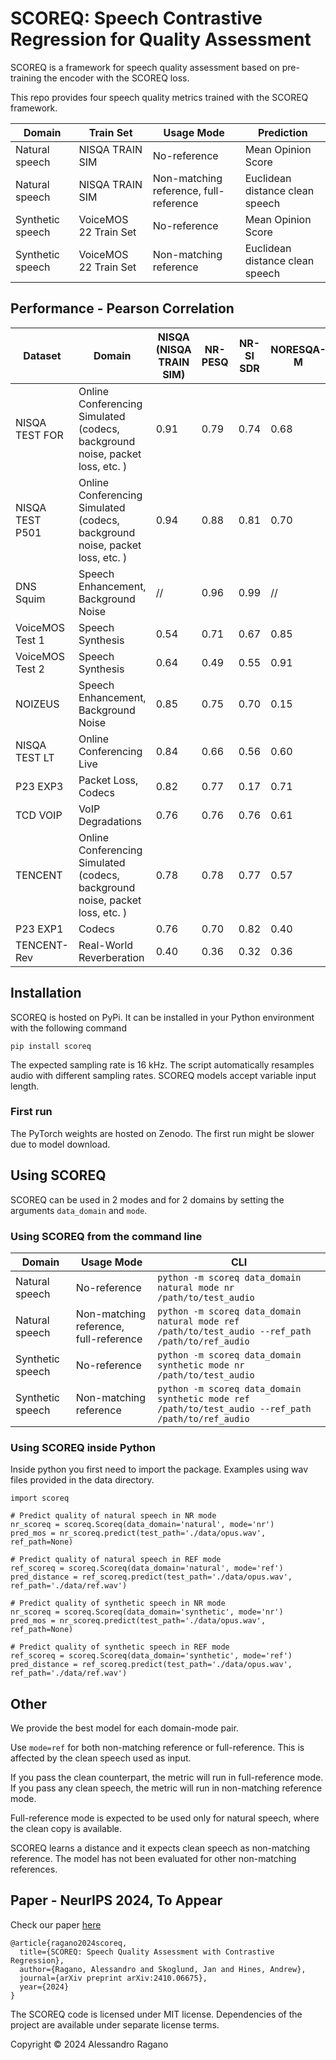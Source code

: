 # SCOREQ: Speech Contrastive Regression for Quality Assessment

SCOREQ is a framework for speech quality assessment based on pre-training the encoder with the SCOREQ loss.

This repo provides four speech quality metrics trained with the SCOREQ framework.

| Domain | Train Set | Usage Mode | Prediction
|---|---|---|---|
| Natural speech   | NISQA TRAIN SIM |No-reference | Mean Opinion Score
| Natural speech   | NISQA TRAIN SIM |Non-matching reference, full-reference | Euclidean distance clean speech
| Synthetic speech | VoiceMOS 22 Train Set |No-reference | Mean Opinion Score
| Synthetic speech | VoiceMOS 22 Train Set | Non-matching reference | Euclidean distance clean speech

## Performance - Pearson Correlation
<!---
![pc](https://raw.githubusercontent.com/alessandroragano/scoreq/main/figs/results.png)
-->

| Dataset           |   Domain   | NISQA (NISQA TRAIN SIM) | NR-PESQ | NR-SI SDR | NORESQA-M | NR-SCOREQ Natural| NR-SCOREQ Synthetic |
|-------------------|------|-------|---------|-----------|-----------|------------------| --------------------|
| NISQA TEST FOR    |  Online Conferencing Simulated (codecs, background noise, packet loss, etc. )    | 0.91   | 0.79      | 0.74   |   0.68    |    **0.97**      |   0.82
| NISQA TEST P501   |  Online Conferencing Simulated (codecs, background noise, packet loss, etc. )   | 0.94   | 0.88      | 0.81   |   0.70    |    **0.96**      |   0.86
| DNS Squim         |  Speech Enhancement, Background Noise    | //     | 0.96      | 0.99   |     //    |       //         |   //
| VoiceMOS Test 1  |   Speech Synthesis    | 0.54   | 0.71      | 0.67   |   0.85    |       0.86       |  **0.90**
| VoiceMOS Test 2  |   Speech Synthesis   |  0.64   | 0.49      | 0.55   |   0.91    |      0.82        |  **0.98**
| NOIZEUS          |    Speech Enhancement, Background Noise |  0.85   | 0.75      | 0.70   |   0.15    |    **0.91**      |   0.59
| NISQA TEST LT     |   Online Conferencing Live   | 0.84   | 0.66      | 0.56   | 0.60      |    **0.86**      |   0.81
| P23 EXP3          |   Packet Loss, Codecs   | 0.82   | 0.77      | 0.17   | 0.71      |    **0.94**      |   0.88
| TCD VOIP         |    VoIP Degradations  |  0.76   | 0.76      | 0.76   | 0.61      |    0.85      |  **0.87**
| TENCENT           |   Online Conferencing Simulated (codecs, background noise, packet loss, etc. )  | 0.78   | 0.78      | 0.77   | 0.57      |    **0.86**      |   0.78
| P23 EXP1          |   Codecs   | 0.76   | 0.70      | 0.82   | 0.40      |    **0.96**      |   0.92
| TENCENT-Rev              |   Real-World Reverberation   | 0.40   | 0.36      | 0.32   | 0.36      |    **0.79**      |   0.43


## Installation
SCOREQ is hosted on PyPi. It can be installed in your Python environment with the following command
```
pip install scoreq
```

The expected sampling rate is 16 kHz. The script automatically resamples audio with different sampling rates. 
SCOREQ models accept variable input length.

### First run
The PyTorch weights are hosted on Zenodo. The first run might be slower due to model download. 

## Using SCOREQ 
SCOREQ can be used in 2 modes and for 2 domains by setting the arguments ```data_domain``` and ```mode```.

### Using SCOREQ from the command line

| Domain |  Usage Mode | CLI 
|---|---|---|
| Natural speech   | No-reference | ```python -m scoreq data_domain natural mode nr /path/to/test_audio ```
| Natural speech   | Non-matching reference, full-reference | ```python -m scoreq data_domain natural mode ref /path/to/test_audio --ref_path /path/to/ref_audio```
| Synthetic speech | No-reference |```python -m scoreq data_domain synthetic mode nr /path/to/test_audio ```
| Synthetic speech | Non-matching reference | ```python -m scoreq data_domain synthetic mode ref /path/to/test_audio --ref_path /path/to/ref_audio```


### Using SCOREQ inside Python
Inside python you first need to import the package.
Examples using wav files provided in the data directory.

```
import scoreq

# Predict quality of natural speech in NR mode
nr_scoreq = scoreq.Scoreq(data_domain='natural', mode='nr')
pred_mos = nr_scoreq.predict(test_path='./data/opus.wav', ref_path=None)

# Predict quality of natural speech in REF mode
ref_scoreq = scoreq.Scoreq(data_domain='natural', mode='ref')
pred_distance = ref_scoreq.predict(test_path='./data/opus.wav', ref_path='./data/ref.wav')

# Predict quality of synthetic speech in NR mode
nr_scoreq = scoreq.Scoreq(data_domain='synthetic', mode='nr')
pred_mos = nr_scoreq.predict(test_path='./data/opus.wav', ref_path=None)

# Predict quality of synthetic speech in REF mode
ref_scoreq = scoreq.Scoreq(data_domain='synthetic', mode='ref')
pred_distance = ref_scoreq.predict(test_path='./data/opus.wav', ref_path='./data/ref.wav')
```

## Other
We provide the best model for each domain-mode pair. 

Use ```mode=ref``` for both non-matching reference or full-reference. This is affected by the clean speech used as input.

If you pass the clean counterpart, the metric will run in full-reference mode. 
If you pass any clean speech, the metric will run in non-matching reference mode.

Full-reference mode is expected to be used only for natural speech, where the clean copy is available.

SCOREQ learns a distance and it expects clean speech as non-matching reference. 
The model has not been evaluated for other non-matching references.

## Paper - NeurIPS 2024, To Appear
Check our paper [here](https://arxiv.org/pdf/2410.06675)
```
@article{ragano2024scoreq,
  title={SCOREQ: Speech Quality Assessment with Contrastive Regression},
  author={Ragano, Alessandro and Skoglund, Jan and Hines, Andrew},
  journal={arXiv preprint arXiv:2410.06675},
  year={2024}
}
```

The SCOREQ code is licensed under MIT license. Dependencies of the project are available under separate license terms.

Copyright © 2024 Alessandro Ragano
